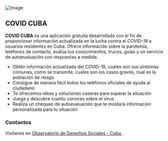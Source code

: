 ![Image](http://derechossocialescuba.com/covidcuba/images/logo.png)

## COVID CUBA

**COVID CUBA** es una aplicación gratuita desarrollada con el fin de proporcionar información actualizada en la lucha contra el _COVID-19_ a usuarios residentes en Cuba. Ofrece información sobre la pandemia, teléfonos de contacto, evalúa tus conocimientos, trucos, guías y un servicio de autoevaluación con respuestas a medida.

- Obtén información actualizada del COVID-19, cuales son sus síntomas comunes, cómo se transmite, cuales son los casos graves, cual es la población de riesgo
- Consigue de manera fácil todos los teléfonos oficiales de ayuda al ciudadano
- Te ofrecemos ideas y soluciones caseras para superar la situación
- Juega y descubre cuanto conoces sobre el virus
- Realiza un chequeo de autoevaluación que te mostará información personalizada para tu situación



### Contactos

Visítanos en [Observatorio de Derechos Sociales - Cuba ](https://derechossocialescuba.org/).
